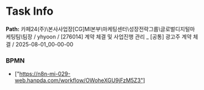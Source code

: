# Task Info

**Path:** 카페24(주)\본사사업장\[CG]MI본부\마케팅센터\성장전략그룹\글로벌디지털마케팅팀\팀장 / yhyoon / [276014] 계약 체결 및 사업진행 관리 _ [공통] 광고주 계약 체결 / 2025-08-01_00-00-00

### BPMN
- ["https://n8n-mi-029-web.hanpda.com/workflow/OWoheXGU9jFzM5Z3"]

